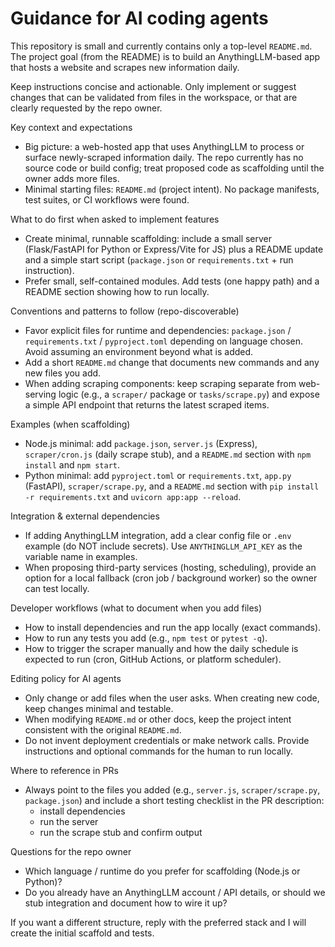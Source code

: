 <!-- .github/copilot-instructions.md - Guidance for AI coding agents in this repo -->
# Guidance for AI coding agents

This repository is small and currently contains only a top-level `README.md`. The project goal (from the README) is to build an AnythingLLM-based app that hosts a website and scrapes new information daily.

Keep instructions concise and actionable. Only implement or suggest changes that can be validated from files in the workspace, or that are clearly requested by the repo owner.

Key context and expectations
- Big picture: a web-hosted app that uses AnythingLLM to process or surface newly-scraped information daily. The repo currently has no source code or build config; treat proposed code as scaffolding until the owner adds more files.
- Minimal starting files: `README.md` (project intent). No package manifests, test suites, or CI workflows were found.

What to do first when asked to implement features
- Create minimal, runnable scaffolding: include a small server (Flask/FastAPI for Python or Express/Vite for JS) plus a README update and a simple start script (`package.json` or `requirements.txt` + run instruction).
- Prefer small, self-contained modules. Add tests (one happy path) and a README section showing how to run locally.

Conventions and patterns to follow (repo-discoverable)
- Favor explicit files for runtime and dependencies: `package.json` / `requirements.txt` / `pyproject.toml` depending on language chosen. Avoid assuming an environment beyond what is added.
- Add a short `README.md` change that documents new commands and any new files you add.
- When adding scraping components: keep scraping separate from web-serving logic (e.g., a `scraper/` package or `tasks/scrape.py`) and expose a simple API endpoint that returns the latest scraped items.

Examples (when scaffolding)
- Node.js minimal: add `package.json`, `server.js` (Express), `scraper/cron.js` (daily scrape stub), and a `README.md` section with `npm install` and `npm start`.
- Python minimal: add `pyproject.toml` or `requirements.txt`, `app.py` (FastAPI), `scraper/scrape.py`, and a `README.md` section with `pip install -r requirements.txt` and `uvicorn app:app --reload`.

Integration & external dependencies
- If adding AnythingLLM integration, add a clear config file or `.env` example (do NOT include secrets). Use `ANYTHINGLLM_API_KEY` as the variable name in examples.
- When proposing third-party services (hosting, scheduling), provide an option for a local fallback (cron job / background worker) so the owner can test locally.

Developer workflows (what to document when you add files)
- How to install dependencies and run the app locally (exact commands).
- How to run any tests you add (e.g., `npm test` or `pytest -q`).
- How to trigger the scraper manually and how the daily schedule is expected to run (cron, GitHub Actions, or platform scheduler).

Editing policy for AI agents
- Only change or add files when the user asks. When creating new code, keep changes minimal and testable.
- When modifying `README.md` or other docs, keep the project intent consistent with the original `README.md`.
- Do not invent deployment credentials or make network calls. Provide instructions and optional commands for the human to run locally.

Where to reference in PRs
- Always point to the files you added (e.g., `server.js`, `scraper/scrape.py`, `package.json`) and include a short testing checklist in the PR description:
  - install dependencies
  - run the server
  - run the scrape stub and confirm output

Questions for the repo owner
- Which language / runtime do you prefer for scaffolding (Node.js or Python)?
- Do you already have an AnythingLLM account / API details, or should we stub integration and document how to wire it up?

If you want a different structure, reply with the preferred stack and I will create the initial scaffold and tests.
